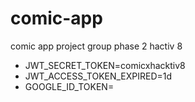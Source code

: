# comic-app
comic app project group phase 2 hactiv 8

- JWT_SECRET_TOKEN=comicxhacktiv8
- JWT_ACCESS_TOKEN_EXPIRED=1d
- GOOGLE_ID_TOKEN=
